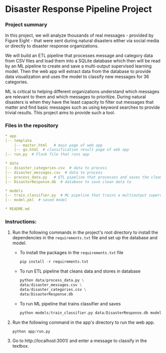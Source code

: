 # Disaster Response Pipeline Project

### Project summary

In this project, we will analyze thousands of real messages - provided by Figure Eight -
that were sent during natural disasters either via social media or directly to 
disaster response organizations.

We will build an ETL pipeline that processes message and category data from CSV
files and load them into a SQLite database which then will be read by an ML pipeline
to create and save a multi-output supervised learning model. Then the web app will
extract data from the database to provide data visualization and uses the model
to classify new messages for 36 categories.

ML is critical to helping different organizations understand which messages are 
relevant to them and which messages to prioritize. During natural disasters is
when they have the least capacity to filter out messages that matter and find 
basic messages such as using keyword searches to provide trivial results. This 
project aims to provide such a tool.


### Files in the repository

```yaml
* app    
|-- template  
    |-- master.html   # main page of web app       
    |-- go.html  # classification result page of web app       
|-- run.py  # Flask file that runs app      

* data     
|-- disaster_categories.csv  # data to process     
|-- disaster_messages.csv  # data to process         
|-- process_data.py   # ETL pipeline that processes and saves the cleaned data to a database       
|-- DisasterResponse.db  # database to save clean data to     

* models    
|-- train_classifier.py  # ML pipeline that trains a multioutput supervised model and saves the model       
|-- model.pkl  # saved model    

* README.md 

```


### Instructions:
1. Run the following commands in the project's root directory to install the dependencies in the `requirements.txt` file and set up the database and model.
    - To install the packages in the `requirements.txt` file 
    
        ```python
        pip install -r requirements.txt
      
        ```

    - To run ETL pipeline that cleans data and stores in database
   
        ```python
        python data/process_data.py \
        data/disaster_messages.csv \
        data/disaster_categories.csv \
        data/DisasterResponse.db
        
        ``` 
        
    - To run ML pipeline that trains classifier and saves
    
        ```python
        python models/train_classifier.py data/DisasterResponse.db models/classifier.pkl
        
        ```

2. Run the following command in the app's directory to run the web app.

    ```python 
    python app/run.py
   
    ```

5. Go to http://localhost:3001/ and enter a message to classify in the textbox.

